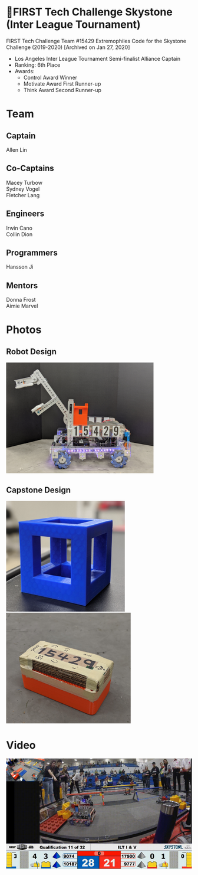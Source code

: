 # :robot:FIRST Tech Challenge Skystone (Inter League Tournament)

FIRST Tech Challenge Team #15429 Extremophiles Code for the Skystone Challenge (2019-2020) [Archived on Jan 27, 2020]

- Los Angeles Inter League Tournament Semi-finalist Alliance Captain
- Ranking: 6th Place
- Awards:
  - Control Award Winner
  - Motivate Award First Runner-up
  - Think Award Second Runner-up

# Team
## Captain
Allen Lin

## Co-Captains
Macey Turbow\
Sydney Vogel\
Fletcher Lang

## Engineers
Irwin Cano\
Collin Dion

## Programmers
Hansson Ji

## Mentors
Donna Frost\
Aimie Marvel

# Photos
## Robot Design
<img src="img/bot-ilt.jpg" height="300">

## Capstone Design
<img src="img/capstone-ilt.jpg" height="300"> <img src="img/capstone-ilt-v2.jpg" height="300">

# Video
<a href="https://www.youtube.com/watch?v=vStKzO0zIZQ"><img src="ilt.gif" height="300"></a>
